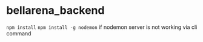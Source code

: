 # bellarena_backend
`npm install`
`npm install -g nodemon` if nodemon server is not working via cli command
